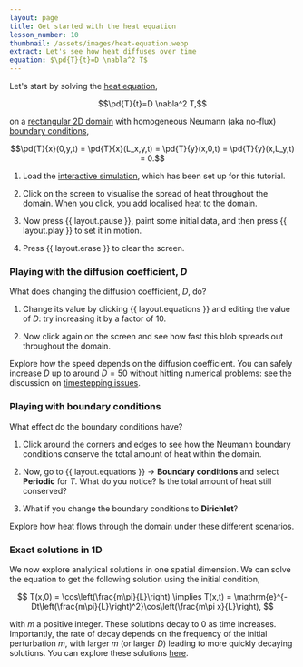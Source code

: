 ```yaml
---
layout: page
title: Get started with the heat equation
lesson_number: 10
thumbnail: /assets/images/heat-equation.webp
extract: Let's see how heat diffuses over time
equation: $\pd{T}{t}=D \nabla^2 T$
---
```

Let's start by solving the [heat equation](https://en.wikipedia.org/wiki/Heat_equation),

$$\pd{T}{t}=D \nabla^2 T,$$

on a [rectangular 2D domain](/user-guide/quick-start#domain-shape) with homogeneous Neumann (aka no-flux) [boundary conditions](/user-guide/quick-start#boundary-conditions),

$$\pd{T}{x}(0,y,t) = \pd{T}{x}(L_x,y,t) = \pd{T}{y}(x,0,t) = \pd{T}{y}(x,L_y,t) = 0.$$

1. Load the [interactive simulation](/sim/?preset=heatEquation), which has been set up for this tutorial.

1. Click on the screen to visualise the spread of heat throughout the domain. When you click, you add localised heat to the domain.

1. Now press {{ layout.pause }}, paint some initial data, and then press {{ layout.play }} to set it in motion.

1. Press {{ layout.erase }} to clear the screen. 

### Playing with the diffusion coefficient, $D$

What does changing the diffusion coefficient, $D$, do? 

1. Change its value by clicking {{ layout.equations }} and editing the value of $D$: try increasing it by a factor of 10. 

1. Now click again on the screen and see how fast this blob spreads out throughout the domain. 

Explore how the speed depends on the diffusion coefficient. You can safely increase $D$ up to around $D=50$ without hitting numerical problems: see the discussion on [timestepping issues](/user-guide/solver#timestepping). 

### Playing with boundary conditions

What effect do the boundary conditions have? 

1. Click around the corners and edges to see how the Neumann boundary conditions conserve the total amount of heat within the domain. 

1. Now, go to <span class='click_sequence'>{{ layout.equations }} → **Boundary conditions**</span> and select **Periodic** for $T$. What do you notice? Is the total amount of heat still conserved? 

1. What if you change the boundary conditions to **Dirichlet**? 

Explore how heat flows through the domain under these different scenarios.

### Exact solutions in 1D

We now explore analytical solutions in one spatial dimension. We can solve the equation to get the following solution using the initial condition,

$$
T(x,0) = \cos\left(\frac{m\pi}{L}\right) \implies T(x,t) = \mathrm{e}^{-Dt\left(\frac{m\pi}{L}\right)^2}\cos\left(\frac{m\pi x}{L}\right),
$$

with $m$ a positive integer. These solutions decay to 0 as time increases. Importantly, the rate of decay depends on the frequency of the initial perturbation $m$, with larger $m$ (or larger $D$) leading to more quickly decaying solutions. You can explore these solutions [here](/sim/?preset=heatEquation1D).